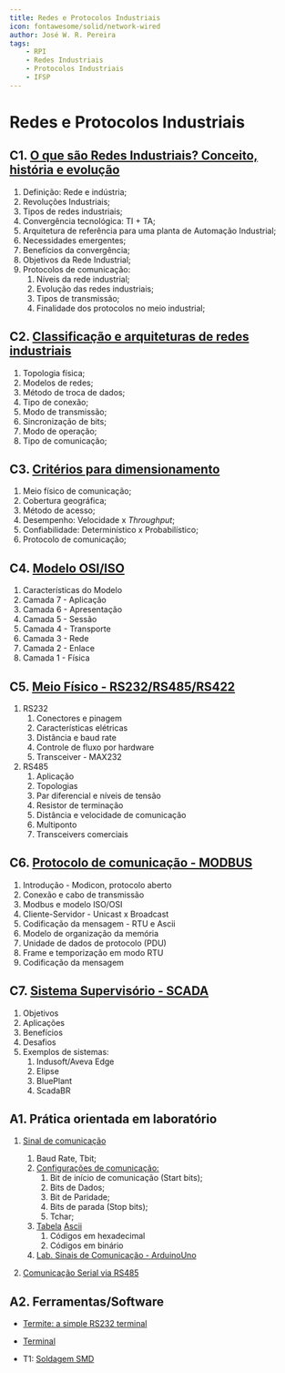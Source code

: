 ```yaml
---
title: Redes e Protocolos Industriais
icon: fontawesome/solid/network-wired
author: José W. R. Pereira
tags: 
    - RPI
    - Redes Industriais
    - Protocolos Industriais
    - IFSP
---
```



# Redes e Protocolos Industriais


## C1. [O que são Redes Industriais? Conceito, história e evolução](slides/aula01-definicao_de_redes_industriais.pdf)

1. Definição: Rede e indústria;
2. Revoluções Industriais;
3. Tipos de redes industriais;
4. Convergência tecnológica: TI + TA;
5. Arquitetura de referência para uma planta de Automação Industrial;
6. Necessidades emergentes;
7. Benefícios da convergência;
8. Objetivos da Rede Industrial;
9. Protocolos de comunicação:
	1. Níveis da rede industrial;
	2. Evolução das redes industriais;
	3. Tipos de transmissão;
	4. Finalidade dos protocolos no meio industrial;



## C2. [Classificação e arquiteturas de redes industriais](slides/aula02-classificacao_das_redes.pdf)

1. Topologia física;
2. Modelos de redes;
3. Método de troca de dados;
4. Tipo de conexão;
5. Modo de transmissão;
6. Sincronização de bits;
7. Modo de operação;
8. Tipo de comunicação;

## C3. [Critérios para dimensionamento](slides/aula03-criterios_para_dimensionamento.pdf)

1. Meio físico de comunicação;
2. Cobertura geográfica;
3. Método de acesso;
4. Desempenho: Velocidade x *Throughput*;
5. Confiabilidade: Determinístico x Probabilístico;
6. Protocolo de comunicação;

## C4. [Modelo OSI/ISO](slides/aula04-Modelo_OSI.pdf)

1. Características do Modelo
2. Camada 7 - Aplicação
3. Camada 6 - Apresentação
4. Camada 5 - Sessão
5. Camada 4 - Transporte
6. Camada 3 - Rede 
7. Camada 2 - Enlace
8. Camada 1 - Física

## C5. [Meio Físico - RS232/RS485/RS422](slides/aula05-MeioFisico-RS_232-485-422.pdf)

1. RS232
	1. Conectores e pinagem
	2. Características elétricas
	3. Distância e baud rate
	4. Controle de fluxo por hardware
	5. Transceiver - MAX232
2. RS485
	1. Aplicação
	2. Topologias
	3. Par diferencial e níveis de tensão
	4. Resistor de terminação
	5. Distância e velocidade de comunicação
	6. Multiponto
	7. Transceivers comerciais


## C6. [Protocolo de comunicação - MODBUS](slides/aula06-protocolo_de_comunicacao_MODBUS.pdf)

1. Introdução - Modicon, protocolo aberto
2. Conexão e cabo de transmissão
3. Modbus e modelo ISO/OSI
4. Cliente-Servidor - Unicast x Broadcast
5. Codificação da mensagem - RTU e Ascii
6. Modelo de organização da memória
7. Unidade de dados de protocolo (PDU)
8. Frame e temporização em modo RTU
9. Codificação da mensagem

## C7. [Sistema Supervisório - SCADA](slides/aula07-sistemas_SCADA.pdf)
1. Objetivos
2. Aplicações
3. Benefícios
4. Desafios
5. Exemplos de sistemas:
	1. Indusoft/Aveva Edge
	2. Elipse
	3. BluePlant
	4. ScadaBR


## A1. Prática orientada em laboratório
1. [Sinal de comunicação](https://solace.com/wp-content/uploads/2021/02/baud-rate-4.png)
	1. Baud Rate, Tbit; 
	2. [Configurações de comunicação:](https://www.picotech.com/images/uploads/software/RS-232_diagram_1.jpg)
		1. Bit de início de comunicação (Start bits);
		2. Bits de Dados;
		3. Bit de Paridade;
		4. Bits de parada (Stop bits);
		5. Tchar;
	3. [Tabela](https://repositorio.ufu.br/bitstream/123456789/14443/4/SFOLima4DISSPRT.pdf) [Ascii](https://www.ime.usp.br/~pf/algoritmos/apend/ascii.html)
		1. Códigos em hexadecimal
		2. Códigos em binário
	4. [Lab. Sinais de Comunicação - ArduinoUno](slides/cofre.zip)
	
2. [Comunicação Serial via RS485](slides/lab4-comunicacao_serial_rs485.pdf)


## A2. Ferramentas/Software

* [Termite: a simple RS232 terminal](https://www.compuphase.com/software_termite.htm)
* [Terminal](https://sites.google.com/site/terminalbpp/)

* T1: [Soldagem SMD](https://github.com/JoseWRPereira/docs/tree/main/docs/notas_de_aula/pci/soldagem)
